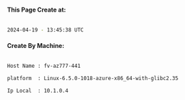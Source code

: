 
   
#### This Page Create at:

```bash

2024-04-19 - 13:45:38 UTC

```

#### Create By Machine:

```bash

Host Name : fv-az777-441

platform  : Linux-6.5.0-1018-azure-x86_64-with-glibc2.35

Ip Local  : 10.1.0.4

```


